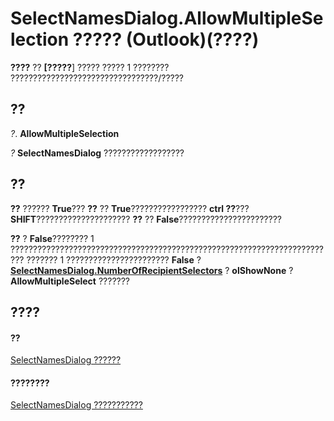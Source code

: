 
# SelectNamesDialog.AllowMultipleSelection ????? (Outlook)(????)

 **????** ?? **[?????**] ????? ????? 1 ???????? ?????????????????????????????????/?????


## ??

 _?_. **AllowMultipleSelection**

 _?_ **SelectNamesDialog** ??????????????????


## ??

 **??** ?????? **True**??? **??** ?? **True**?????????????????  **ctrl ??**??? **SHIFT**????????????????????? **??** ?? **False**???????????????????????

 **??** ? **False**???????? 1 ????????????????????????????????????????????????????????????????????????? ??????? 1 ???????????????????????  **False** ? **[SelectNamesDialog.NumberOfRecipientSelectors](2cb40e5f-b122-d032-9343-54fe98bc5455.md)** ? **olShowNone** ? **AllowMultipleSelect** ???????


## ????


#### ??


[SelectNamesDialog ??????](1522736a-3cad-9f1c-4da9-b52a3a01731c.md)
#### ????????


[SelectNamesDialog ???????????](http://msdn.microsoft.com/library/0f5546af-f89a-8a8b-ced9-a2d646bf9634%28Office.15%29.aspx)